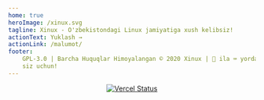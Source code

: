 ```yaml
---
home: true
heroImage: /xinux.svg
tagline: Xinux - O'zbekistondagi Linux jamiyatiga xush kelibsiz!
actionText: Yuklash →
actionLink: /malumot/
footer:
    GPL-3.0 | Barcha Huquqlar Himoyalangan © 2020 Xinux | 🧡 ila ⌨️ yordamida
    siz uchun!️
---
```


<p align="center"><a href="https://github.com/uzinfocom-org/docs/deployments"><img src="https://img.shields.io/github/deployments/uzinfocom-org/docs/production?color=black&label=vercel&logo=vercel&logoColor=white&style=plastic" alt="Vercel Status"></a></p>
